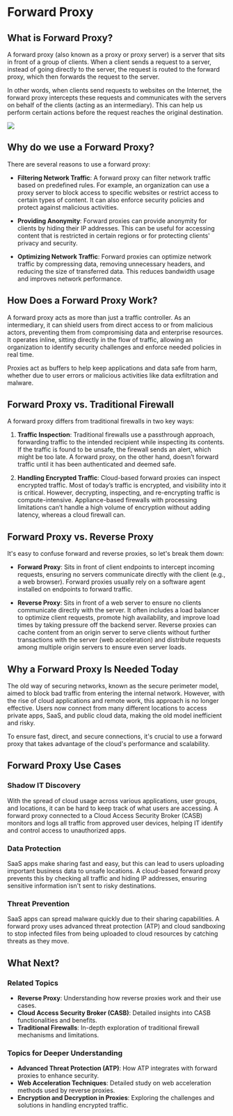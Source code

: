# Forward Proxy

## What is Forward Proxy?

A forward proxy (also known as a proxy or proxy server) is a server that sits in front of a group of clients. When a client sends a request to a server, instead of going directly to the server, the request is routed to the forward proxy, which then forwards the request to the server.

In other words, when clients send requests to websites on the Internet, the forward proxy intercepts these requests and communicates with the servers on behalf of the clients (acting as an intermediary). This can help us perform certain actions before the request reaches the original destination.

![](https://research.aimultiple.com/wp-content/uploads/2022/10/forward-proxies-vs.-reverse-proxies.png)

## Why do we use a Forward Proxy?

There are several reasons to use a forward proxy:

- **Filtering Network Traffic**: A forward proxy can filter network traffic based on predefined rules. For example, an organization can use a proxy server to block access to specific websites or restrict access to certain types of content. It can also enforce security policies and protect against malicious activities.

- **Providing Anonymity**: Forward proxies can provide anonymity for clients by hiding their IP addresses. This can be useful for accessing content that is restricted in certain regions or for protecting clients' privacy and security.

- **Optimizing Network Traffic**: Forward proxies can optimize network traffic by compressing data, removing unnecessary headers, and reducing the size of transferred data. This reduces bandwidth usage and improves network performance.

## How Does a Forward Proxy Work?

A forward proxy acts as more than just a traffic controller. As an intermediary, it can shield users from direct access to or from malicious actors, preventing them from compromising data and enterprise resources. It operates inline, sitting directly in the flow of traffic, allowing an organization to identify security challenges and enforce needed policies in real time.

Proxies act as buffers to help keep applications and data safe from harm, whether due to user errors or malicious activities like data exfiltration and malware.

## Forward Proxy vs. Traditional Firewall

A forward proxy differs from traditional firewalls in two key ways:

1. **Traffic Inspection**: Traditional firewalls use a passthrough approach, forwarding traffic to the intended recipient while inspecting its contents. If the traffic is found to be unsafe, the firewall sends an alert, which might be too late. A forward proxy, on the other hand, doesn’t forward traffic until it has been authenticated and deemed safe.

2. **Handling Encrypted Traffic**: Cloud-based forward proxies can inspect encrypted traffic. Most of today’s traffic is encrypted, and visibility into it is critical. However, decrypting, inspecting, and re-encrypting traffic is compute-intensive. Appliance-based firewalls with processing limitations can’t handle a high volume of encryption without adding latency, whereas a cloud firewall can.

## Forward Proxy vs. Reverse Proxy

It's easy to confuse forward and reverse proxies, so let's break them down:

- **Forward Proxy**: Sits in front of client endpoints to intercept incoming requests, ensuring no servers communicate directly with the client (e.g., a web browser). Forward proxies usually rely on a software agent installed on endpoints to forward traffic.

- **Reverse Proxy**: Sits in front of a web server to ensure no clients communicate directly with the server. It often includes a load balancer to optimize client requests, promote high availability, and improve load times by taking pressure off the backend server. Reverse proxies can cache content from an origin server to serve clients without further transactions with the server (web acceleration) and distribute requests among multiple origin servers to ensure even server loads.

## Why a Forward Proxy Is Needed Today

The old way of securing networks, known as the secure perimeter model, aimed to block bad traffic from entering the internal network. However, with the rise of cloud applications and remote work, this approach is no longer effective. Users now connect from many different locations to access private apps, SaaS, and public cloud data, making the old model inefficient and risky.

To ensure fast, direct, and secure connections, it's crucial to use a forward proxy that takes advantage of the cloud's performance and scalability.

## Forward Proxy Use Cases

### Shadow IT Discovery

With the spread of cloud usage across various applications, user groups, and locations, it can be hard to keep track of what users are accessing. A forward proxy connected to a Cloud Access Security Broker (CASB) monitors and logs all traffic from approved user devices, helping IT identify and control access to unauthorized apps.

### Data Protection

SaaS apps make sharing fast and easy, but this can lead to users uploading important business data to unsafe locations. A cloud-based forward proxy prevents this by checking all traffic and hiding IP addresses, ensuring sensitive information isn't sent to risky destinations.

### Threat Prevention

SaaS apps can spread malware quickly due to their sharing capabilities. A forward proxy uses advanced threat protection (ATP) and cloud sandboxing to stop infected files from being uploaded to cloud resources by catching threats as they move.

## What Next?

### Related Topics

- **Reverse Proxy**: Understanding how reverse proxies work and their use cases.
- **Cloud Access Security Broker (CASB)**: Detailed insights into CASB functionalities and benefits.
- **Traditional Firewalls**: In-depth exploration of traditional firewall mechanisms and limitations.

### Topics for Deeper Understanding

- **Advanced Threat Protection (ATP)**: How ATP integrates with forward proxies to enhance security.
- **Web Acceleration Techniques**: Detailed study on web acceleration methods used by reverse proxies.
- **Encryption and Decryption in Proxies**: Exploring the challenges and solutions in handling encrypted traffic.
